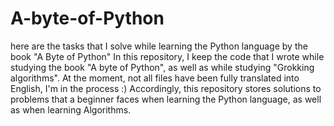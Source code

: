 # A-byte-of-Python
here are the tasks that I solve while learning the Python language by the book "A Byte of Python" 
In this repository, I keep the code that I wrote while studying the book "A byte of Python", as well as while studying "Grokking algorithms". At the moment, not all files have been fully translated into English, I'm in the process :)
Accordingly, this repository stores solutions to problems that a beginner faces when learning the Python language, as well as when learning Algorithms.
